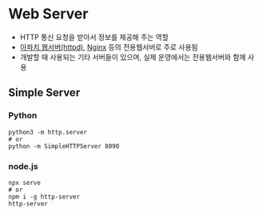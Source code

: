 # Web Server
- HTTP 통신 요청을 받아서 정보를 제공해 주는 역할
- [아파치 웹서버(httpd)](/mib/nginx), [Nginx](/mib/nginx) 등의 전용웹서버로 주로 사용됨
- 개발할 때 사용되는 기타 서버들이 있으며, 실제 운영에서는 전용웹서버와 함께 사용

## Simple Server
### Python
```
python3 -m http.server
# or
python -m SimpleHTTPServer 8090
```

### node.js
```
npx serve
# or
npm i -g http-server
http-server
```
